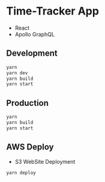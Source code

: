 # Time-Tracker App

* React
* Apollo GraphQL

## Development

```bash
yarn
yarn dev
yarn build
yarn start
```

## Production

```bash
yarn
yarn build
yarn start
```

## AWS Deploy

* S3 WebSite Deployment

```bash
yarn deploy
```